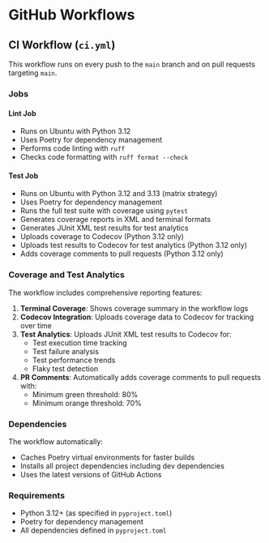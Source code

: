 # GitHub Workflows

## CI Workflow (`ci.yml`)

This workflow runs on every push to the `main` branch and on pull requests targeting `main`.

### Jobs

#### Lint Job

- Runs on Ubuntu with Python 3.12
- Uses Poetry for dependency management
- Performs code linting with `ruff`
- Checks code formatting with `ruff format --check`

#### Test Job

- Runs on Ubuntu with Python 3.12 and 3.13 (matrix strategy)
- Uses Poetry for dependency management
- Runs the full test suite with coverage using `pytest`
- Generates coverage reports in XML and terminal formats
- Generates JUnit XML test results for test analytics
- Uploads coverage to Codecov (Python 3.12 only)
- Uploads test results to Codecov for test analytics (Python 3.12 only)
- Adds coverage comments to pull requests (Python 3.12 only)

### Coverage and Test Analytics

The workflow includes comprehensive reporting features:

1. **Terminal Coverage**: Shows coverage summary in the workflow logs
2. **Codecov Integration**: Uploads coverage data to Codecov for tracking over time
3. **Test Analytics**: Uploads JUnit XML test results to Codecov for:
   - Test execution time tracking
   - Test failure analysis
   - Test performance trends
   - Flaky test detection
4. **PR Comments**: Automatically adds coverage comments to pull requests with:
   - Minimum green threshold: 80%
   - Minimum orange threshold: 70%

### Dependencies

The workflow automatically:

- Caches Poetry virtual environments for faster builds
- Installs all project dependencies including dev dependencies
- Uses the latest versions of GitHub Actions

### Requirements

- Python 3.12+ (as specified in `pyproject.toml`)
- Poetry for dependency management
- All dependencies defined in `pyproject.toml`
